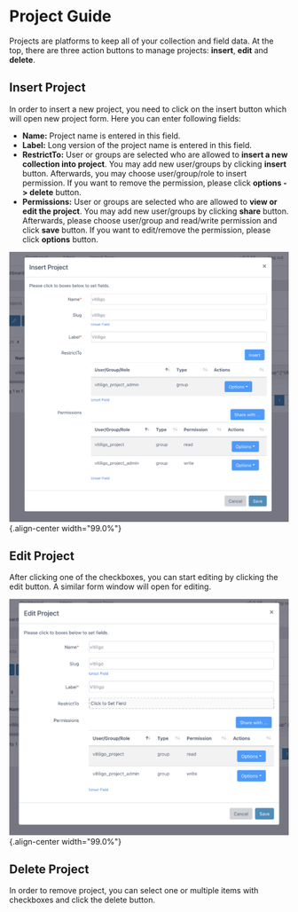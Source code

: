 # Project Guide

Projects are platforms to keep all of your collection and field data. At
the top, there are three action buttons to manage projects: **insert**,
**edit** and **delete**.

## Insert Project

In order to insert a new project, you need to click on the insert button
which will open new project form. Here you can enter following fields:

-   **Name:** Project name is entered in this field.
-   **Label:** Long version of the project name is entered in this
    field.
-   **RestrictTo:** User or groups are selected who are allowed to
    **insert a new collection into project**. You may add new
    user/groups by clicking **insert** button. Afterwards, you may
    choose user/group/role to insert permission. If you want to remove
    the permission, please click **options -\> delete** button.
-   **Permissions:** User or groups are selected who are allowed to
    **view or edit the project**. You may add new user/groups by
    clicking **share** button. Afterwards, please choose user/group and
    read/write permission and click **save** button. If you want to
    edit/remove the permission, please click **options** button.

![image](../images/projects_insert.png){.align-center width="99.0%"}

## Edit Project

After clicking one of the checkboxes, you can start editing by clicking
the edit button. A similar form window will open for editing.

![image](../images/projects_edit.png){.align-center width="99.0%"}

## Delete Project

In order to remove project, you can select one or multiple items with
checkboxes and click the delete button.
